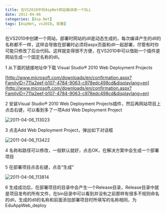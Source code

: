 ```yaml
---
title: 在VS2010中将AspNet网站编译成一个DLL
date: 2011-04-06
categories: [Asp.Net]
tags: [AspNet, vs2010, 部署]
---
```


在VS2010中创建一个网站，部署时网站的dll是动态生成的，每次编译产生的dll的名称都不一样，这样会导致在部署时必须将aspx页面和dll一起部署，尽管有时你可能只修改了后台代码。这样就变得很不方便，在VS2010中可以借助一个插件是网站生成一个固定名称的dll。

1 从下面的链接地址中下载 Visual Studio® 2010 Web Deployment Projects

[http://www.microsoft.com/downloads/en/confirmation.aspx?FamilyID=711a2eef-b107-4784-9063-c978edc498cd&displaylang=en](http://www.microsoft.com/downloads/en/confirmation.aspx?FamilyID=711a2eef-b107-4784-9063-c978edc498cd&displaylang=en)

2 安装Visual Studio® 2010 Web Deployment Projects插件，然后再网站项目上点击右键，可以看到多了一项Add Web Deployment Project

![2011-04-06_113023](http://oec2003.qiniudn.com/2011-04-06_113023.png)

3 点击Add Web Deployment Project，弹出如下对话框

![2011-04-06_113422](http://oec2003.qiniudn.com/2011-04-06_113422.png)

4 名称和路径可以修改，一般默认就好，点击OK，在解决方案中会生成一个部署项目

5 在部署项目点击右键，点击“生成”

![2011-04-06_113814](http://oec2003.qiniudn.com/2011-04-06_113814.png)

6 生成成功后，在部署项目的目录中会产生一个Release目录，Release目录中就是项目发布的所有文件，在bin目录中可以看到并没有之前那样有很多不规则命名的dll，生成的dll的名称和前面添加部署项目时所填写的名称相同，为EduAppWeb_deploy



